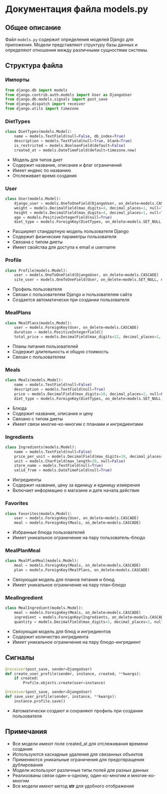 # Документация файла models.py

## Общее описание
Файл `models.py` содержит определения моделей Django для приложения. Модели представляют структуру базы данных и определяют отношения между различными сущностями системы.

## Структура файла

### Импорты
```python
from django.db import models
from django.contrib.auth.models import User as DjangoUser
from django.db.models.signals import post_save
from django.dispatch import receiver
from django.utils import timezone
```

### DietTypes
```python
class DietTypes(models.Model):
    name = models.TextField(null=False, db_index=True)
    description = models.TextField(null=True, blank=True)
    is_restricted = models.BooleanField(default=False)
    created_at = models.DateTimeField(default=timezone.now)
```
- Модель для типов диет
- Содержит название, описание и флаг ограничений
- Имеет индекс по названию
- Отслеживает время создания

### User
```python
class User(models.Model):
    django_user = models.OneToOneField(DjangoUser, on_delete=models.CASCADE)
    weight = models.DecimalField(max_digits=4, decimal_places=1, null=True)
    height = models.DecimalField(max_digits=4, decimal_places=1, null=True)
    age = models.PositiveIntegerField(null=True)
    diet_type = models.ForeignKey(DietTypes, on_delete=models.SET_NULL, null=True)
```
- Расширяет стандартную модель пользователя Django
- Содержит физические параметры пользователя
- Связана с типом диеты
- Имеет свойства для доступа к email и username

### Profile
```python
class Profile(models.Model):
    user = models.OneToOneField(DjangoUser, on_delete=models.CASCADE)
    site_user = models.OneToOneField(User, on_delete=models.SET_NULL, null=True)
```
- Профиль пользователя
- Связан с пользователем Django и пользователем сайта
- Создается автоматически при создании пользователя

### MealPlans
```python
class MealPlans(models.Model):
    user = models.ForeignKey(User, on_delete=models.CASCADE)
    duration = models.PositiveIntegerField()
    total_price = models.DecimalField(max_digits=12, decimal_places=1, null=True)
```
- Планы питания пользователей
- Содержит длительность и общую стоимость
- Связан с пользователем

### Meals
```python
class Meals(models.Model):
    name = models.TextField(null=False)
    description = models.TextField(null=True)
    price = models.DecimalField(max_digits=10, decimal_places=2, null=False)
    diet_type = models.ForeignKey(DietTypes, on_delete=models.SET_NULL, null=True)
```
- Блюда
- Содержит название, описание и цену
- Связано с типом диеты
- Имеет связи многие-ко-многим с планами и ингредиентами

### Ingredients
```python
class Ingredients(models.Model):
    name = models.TextField(null=False)
    price_per_unit = models.DecimalField(max_digits=10, decimal_places=2, null=False)
    unit = models.CharField(max_length=20, null=False)
    store_name = models.TextField(null=True)
    valid_from = models.DateTimeField(null=True)
```
- Ингредиенты
- Содержит название, цену за единицу и единицу измерения
- Включает информацию о магазине и дате начала действия

### Favorites
```python
class Favorites(models.Model):
    user = models.ForeignKey(User, on_delete=models.CASCADE)
    meal = models.ForeignKey(Meals, on_delete=models.CASCADE)
```
- Избранные блюда пользователей
- Имеет уникальное ограничение на пару пользователь-блюдо

### MealPlanMeal
```python
class MealPlanMeal(models.Model):
    meal = models.ForeignKey(Meals, on_delete=models.CASCADE)
    plan = models.ForeignKey(MealPlans, on_delete=models.CASCADE)
```
- Связующая модель для планов питания и блюд
- Имеет уникальное ограничение на пару план-блюдо

### MealIngredient
```python
class MealIngredient(models.Model):
    meal = models.ForeignKey(Meals, on_delete=models.CASCADE)
    ingredient = models.ForeignKey(Ingredients, on_delete=models.CASCADE)
    quantity = models.DecimalField(max_digits=5, decimal_places=2, null=False)
```
- Связующая модель для блюд и ингредиентов
- Содержит количество ингредиента
- Имеет уникальное ограничение на пару блюдо-ингредиент

## Сигналы
```python
@receiver(post_save, sender=DjangoUser)
def create_user_profile(sender, instance, created, **kwargs):
    if created:
        Profile.objects.create(user=instance)

@receiver(post_save, sender=DjangoUser)
def save_user_profile(sender, instance, **kwargs):
    instance.profile.save()
```
- Автоматически создают и сохраняют профиль при создании пользователя

## Примечания
- Все модели имеют поле created_at для отслеживания времени создания
- Используются каскадные удаления для связанных объектов
- Применяются уникальные ограничения для предотвращения дублирования
- Модели используют различные типы полей для разных данных
- Реализованы связи один-к-одному, один-ко-многим и многие-ко-многим
- Все модели имеют метод __str__ для удобного отображения 